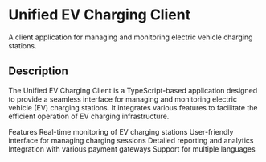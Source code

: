 # Unified EV Charging Client

A client application for managing and monitoring electric vehicle charging stations.

## Description

The Unified EV Charging Client is a TypeScript-based application designed to provide a seamless interface for managing and monitoring electric vehicle (EV) charging stations. It integrates various features to facilitate the efficient operation of EV charging infrastructure.

Features
Real-time monitoring of EV charging stations
User-friendly interface for managing charging sessions
Detailed reporting and analytics
Integration with various payment gateways
Support for multiple languages

